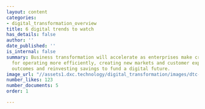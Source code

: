 ```yaml
---
layout: content
categories:
- digital_transformation_overview
title: 6 digital trends to watch
has_details: false
author: ''
date_published: ''
is_internal: false
summary: Business transformation will accelerate as enterprises make critical decisions
  for operating more efficiently, creating new markets and customer experiences, improving
  outcomes and reinvesting savings to fund a digital future.
image_url: "//assets1.dxc.technology/digital_transformation/images/dtc-trends-bw.jpg"
number_likes: 123
number_documents: 5
order: 1

---
```

